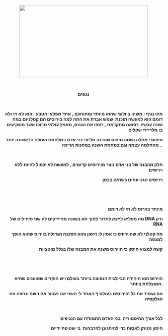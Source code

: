 <!doctype html>
<html lang="en">
  <head>
    <meta charset="utf-8">
    <meta http-equiv="X-UA-Compatible" content="IE=edge">
    <meta name="viewport" content="width=device-width, initial-scale=1">
    <title>עומריי המלך</title>
     <link rel="stylesheet" href="css/bootstrap.min.css">
    <link rel="stylesheet" href="css/styles.css">
    <link href="https://fonts.googleapis.com/css?family=Bellefair&display=swap" rel="stylesheet">
    <link href="https://fonts.googleapis.com/css?family=Varela+Round&display=swap" rel="stylesheet">
  </head>
<p style="text-align: right;"><strong><img style="display: block; margin-left: auto; margin-right: auto;" src="https://besttv232-ynet-images1-prod.cdn.it.best-tv.com/picserver5/crop_images/2020/02/02/9758842/9758842_0_0_1300_731_x-large.jpg" alt="" width="408" height="229" /><img /></strong></p>
<p style="text-align: right;">&nbsp;</p>
<p style="text-align: center;"><strong>נגפים</strong></p>
<p><strong>&nbsp;</strong></p>
<p style="text-align: right;"><strong>מהו נגיף : משהו ביולוגי שהוא מיוחד ומתוחכם , אחד מפלאי הטבע . הוא לא חי ולא דומם הוא למעשה תוכנת &nbsp;שמש אבדת את התה למה בירוסים הם קטלניום במה שונה עכשיו &nbsp;רפואה מתקדמת , רצפו את הגנום, מאמץ עולמי מרוכז אשר משקיעים בו מלריידי שקלים</strong></p>
<p style="text-align: right;"><strong>טיפוס : מחלה ושמה טיפוס שהרגה מליוני בני אדם במלחמת העולם הראשונה יותר מהחלמה עצמה וגם במחמת השנה במחנות הריכוז ..</strong></p>
<p style="text-align: right;"><strong>&nbsp;</strong></p>
<p style="text-align: right;"><strong>חלק מהבנה של בני אדם נוצר מוירוסים קדומים , למעשה לא יכטול להיות ללא וירוסים</strong></p>
<p style="text-align: right;"><strong>וירוסים הגנו עחינו כשהינו בבטן</strong></p>
<p style="text-align: right;"><strong>&nbsp;</strong></p>
<p style="text-align: right;"><strong>&nbsp;</strong></p>
<p style="text-align: right;"><strong>מיוחד בוירוס לא חי לא דומם</strong></p>
<p style="text-align: right;"><strong>מה מפליא לייצא לחדור לתוך תא בשונה מחיידקים לה שני פיתילים של DNA ורק RNA</strong></p>
<p style="text-align: right;"><strong>מה קטלני לא שהוירודס כי אטין לו חיסון והוא הסכנה הגדולה בוירוס שהוא הופך למגפה</strong></p>
<p style="text-align: right;"><strong>קשה למצוא חיסון כי הוירוס משנה את המבנה שלו בגלל מוטציות</strong></p>
<p style="text-align: right;"><strong>&nbsp;</strong></p>
<p style="text-align: right;"><strong>&nbsp;</strong></p>
<p style="text-align: right;"><strong>הוירוס הוא היחידה הביולגית הנפוצה ביותר בעולם ויש חוקרים שטוענים שהיא המוצלחת ביותר.</strong></p>
<p style="text-align: right;"><strong>אם נעמיד את כל הוירוסים בעולם ף האחד לי השני אנו נעבור את השמ ונחצה את הגלקסיה</strong></p>
<p style="text-align: right;"><strong>&nbsp;</strong></p>
<p style="text-align: right;"><strong>לכל אורך ההיסטוריה &nbsp;בני האדם התמודדו עם הנגיפים</strong></p>
<p style="text-align: right;"><strong>חיסון מניתן לאסות כדי להיתגונן להרבהות&nbsp; בי שטיפת ידיים</strong></p>
<p style="text-align: right;"><strong>&nbsp;</strong></p>
<p style="text-align: right;"><strong>&nbsp;</strong></p>
<p style="text-align: right;"><strong>&nbsp;</strong></p>
<p style="text-align: right;"><strong>&nbsp;</strong></p>
<p style="text-align: right;"><strong>&nbsp;</strong></p>
<p style="text-align: right;"><strong>&nbsp;</strong></p>
<p style="text-align: right;"><strong>&nbsp;</strong></p>
</html>

